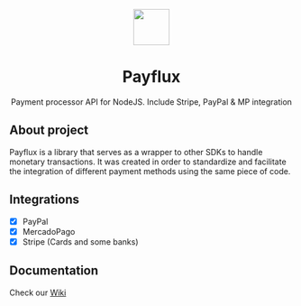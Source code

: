 <p align="center">
  <img src="https://i.imgur.com/qxr0nUy.png" width="64px" />
  <h1 align="center">Payflux</h1>
  <p align="center">
    Payment processor API for NodeJS. Include Stripe, PayPal & MP integration
  </p>
</p>

## About project

Payflux is a library that serves as a wrapper to other SDKs to handle monetary transactions. It was created in order to standardize and facilitate the integration of different payment methods using the same piece of code.

## Integrations

- [x] PayPal
- [x] MercadoPago
- [x] Stripe (Cards and some banks)

## Documentation

Check our [Wiki](https://github.com/dotphin/Payflux/wiki)
